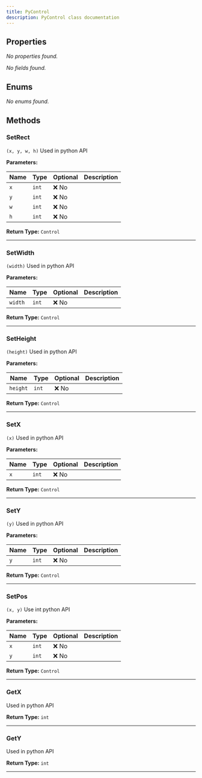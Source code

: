 ```yaml
---
title: PyControl
description: PyControl class documentation
---
```


## Properties
*No properties found.*

*No fields found.*

## Enums
*No enums found.*

## Methods
### SetRect
`(x, y, w, h)`
 Used in python API


**Parameters:**

| Name | Type | Optional | Description |
| --- | --- | --- | --- |
| `x` | `int` | ❌ No |  |
| `y` | `int` | ❌ No |  |
| `w` | `int` | ❌ No |  |
| `h` | `int` | ❌ No |  |

**Return Type:** `Control`

---

### SetWidth
`(width)`
 Used in python API


**Parameters:**

| Name | Type | Optional | Description |
| --- | --- | --- | --- |
| `width` | `int` | ❌ No |  |

**Return Type:** `Control`

---

### SetHeight
`(height)`
 Used in python API


**Parameters:**

| Name | Type | Optional | Description |
| --- | --- | --- | --- |
| `height` | `int` | ❌ No |  |

**Return Type:** `Control`

---

### SetX
`(x)`
 Used in python API


**Parameters:**

| Name | Type | Optional | Description |
| --- | --- | --- | --- |
| `x` | `int` | ❌ No |  |

**Return Type:** `Control`

---

### SetY
`(y)`
 Used in python API


**Parameters:**

| Name | Type | Optional | Description |
| --- | --- | --- | --- |
| `y` | `int` | ❌ No |  |

**Return Type:** `Control`

---

### SetPos
`(x, y)`
 Use int python API


**Parameters:**

| Name | Type | Optional | Description |
| --- | --- | --- | --- |
| `x` | `int` | ❌ No |  |
| `y` | `int` | ❌ No |  |

**Return Type:** `Control`

---

### GetX

 Used in python API


**Return Type:** `int`

---

### GetY

 Used in python API


**Return Type:** `int`

---

